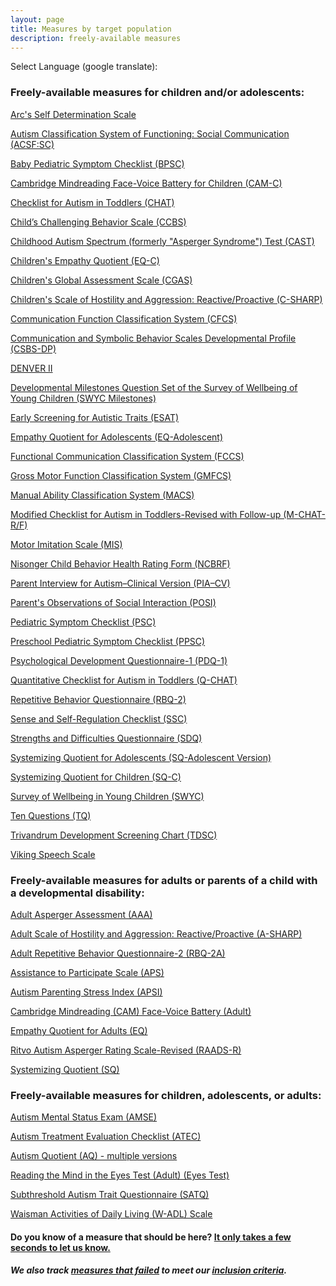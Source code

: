 ```yaml
---
layout: page
title: Measures by target population
description: freely-available measures
---
```

Select Language (google translate):  

<div id="google_translate_element"></div><script type="text/javascript">
function googleTranslateElementInit() {
  new google.translate.TranslateElement({pageLanguage: 'en', layout: google.translate.TranslateElement.InlineLayout.SIMPLE, gaTrack: true, gaId: 'UA-64320648-1'}, 'google_translate_element');
}
</script><script type="text/javascript" src="//translate.google.com/translate_a/element.js?cb=googleTranslateElementInit"></script>  


### Freely-available measures for children and/or adolescents:

[Arc's Self Determination Scale](http://disabilitymeasures.org/Arc-Self-Deter)

[Autism Classification System of Functioning: Social Communication (ACSF:SC)](http://disabilitymeasures.org/acsf-sc) 

[Baby Pediatric Symptom Checklist (BPSC)](http://disabilitymeasures.org/BPSC/) 

[Cambridge Mindreading Face-Voice Battery for Children (CAM-C)](http://disabilitymeasures.org/CAM-C/)   

[Checklist for Autism in Toddlers (CHAT)](http://disabilitymeasures.org/CHAT)   

[Child’s Challenging Behavior Scale (CCBS)](http://disabilitymeasures.org/ccbs)   


[Childhood Autism Spectrum (formerly "Asperger Syndrome") Test (CAST)](http://disabilitymeasures.org/cast) 

[Children's Empathy Quotient (EQ-C)](http://disabilitymeasures.org/EQC)    

[Children's Global Assessment Scale (CGAS)](http://disabilitymeasures.org/cgas)
  
[Children's Scale of Hostility and Aggression: Reactive/Proactive (C-SHARP)](http://disabilitymeasures.org/c-sharp)  

[Communication Function Classification System (CFCS)](http://disabilitymeasures.org/cfcs)             

[Communication and Symbolic Behavior Scales Developmental Profile (CSBS-DP)](http://disabilitymeasures.org/csbs-dp)  

[DENVER II](http://disabilitymeasures.org/denverii) 

[Developmental Milestones Question Set of the Survey of Wellbeing of Young Children (SWYC Milestones)](http://disabilitymeasures.org/SWYC-Milestones)  

[Early Screening for Autistic Traits (ESAT)](http://disabilitymeasures.org/ESAT)

[Empathy Quotient for Adolescents (EQ-Adolescent)](http://disabilitymeasures.org/EQ-Adol)    

[Functional Communication Classification System (FCCS)](http://disabilitymeasures.org/fccs)   

[Gross Motor Function Classification System (GMFCS)](http://disabilitymeasures.org/gmfcs)    

[Manual Ability Classification System (MACS)](http://disabilitymeasures.org/macs/)

[Modified Checklist for Autism in Toddlers-Revised with Follow-up (M-CHAT-R/F)](http://disabilitymeasures.org/m-chat)

[Motor Imitation Scale (MIS)](http://disabilitymeasures.org/mis) 

[Nisonger Child Behavior Health Rating Form (NCBRF)](http://disabilitymeasures.org/ncbrf)

[Parent Interview for Autism–Clinical Version (PIA–CV)](http://disabilitymeasures.org/pia-cv)

[Parent's Observations of Social Interaction (POSI)](http://disabilitymeasures.org/POSI/)  

[Pediatric Symptom Checklist (PSC)](http://disabilitymeasures.org/PSC/)     

[Preschool Pediatric Symptom Checklist (PPSC)](http://disabilitymeasures.org/PPSC/)

[Psychological Development Questionnaire-1 (PDQ-1)](http://disabilitymeasures.org/PDQ-1/)

[Quantitative Checklist for Autism in Toddlers (Q-CHAT)](http://disabilitymeasures.org/qchat) 

[Repetitive Behavior Questionnaire (RBQ-2)](http://disabilitymeasures.org/RBQ-2)         

[Sense and Self-Regulation Checklist (SSC)](http://disabilitymeasures.org/ssc)         

[Strengths and Difficulties Questionnaire (SDQ)](http://disabilitymeasures.org/SDQ/)          

[Systemizing Quotient for Adolescents (SQ-Adolescent Version)](http://disabilitymeasures.org/SQAdolescent) 

[Systemizing Quotient for Children (SQ-C)](http://disabilitymeasures.org/SQChild) 

[Survey of Wellbeing in Young Children (SWYC)](http://disabilitymeasures.org/SWYC)    

[Ten Questions (TQ)](http://disabilitymeasures.org/tenquestions) 

[Trivandrum Development Screening Chart (TDSC)](http://disabilitymeasures.org/TDSC)

[Viking Speech Scale](http://disabilitymeasures.org/viking) 


### Freely-available measures for adults or parents of a child with a developmental disability:

[Adult Asperger Assessment (AAA)](http://disabilitymeasures.org/aaa)   

[Adult Scale of Hostility and Aggression: Reactive/Proactive (A-SHARP)](http://disabilitymeasures.org/a-sharp) 

[Adult Repetitive Behavior Questionnaire-2 (RBQ-2A)](http://disabilitymeasures.org/RBQ-2A)   

[Assistance to Participate Scale (APS)](http://disabilitymeasures.org/aps)  

[Autism Parenting Stress Index (APSI)](http://disabilitymeasures.org/apsi)  

[Cambridge Mindreading (CAM) Face-Voice Battery (Adult)](http://disabilitymeasures.org/CAM-Adult/)  

[Empathy Quotient for Adults (EQ)](http://disabilitymeasures.org/EQ-Adult)

[Ritvo Autism Asperger Rating Scale-Revised (RAADS-R)](http://disabilitymeasures.org/raads-r)  

[Systemizing Quotient (SQ)](http://disabilitymeasures.org/SQ-Adult) 


### Freely-available measures for children, adolescents, or adults:  
[Autism Mental Status Exam (AMSE)](http://disabilitymeasures.org/amse)

[Autism Treatment Evaluation Checklist (ATEC)](http://disabilitymeasures.org/atec)

[Autism Quotient (AQ) - multiple versions](http://disabilitymeasures.org/AQ)  

[Reading the Mind in the Eyes Test (Adult) (Eyes Test)](http://disabilitymeasures.org/EyesTest_Adult)  

[Subthreshold Autism Trait Questionnaire (SATQ)](http://disabilitymeasures.org/SATQ/)

[Waisman Activities of Daily Living (W-ADL) Scale](http://disabilitymeasures.org/w-adl)


#### Do you know of a measure that should be here? [It only takes a few seconds to let us know.](http://disabilitymeasures.org/contribute)

##### We also track [measures that failed](http://disabilitymeasures.org/pages/donotqualify.html) to meet our [inclusion criteria](http://disabilitymeasures.org/criteria).


